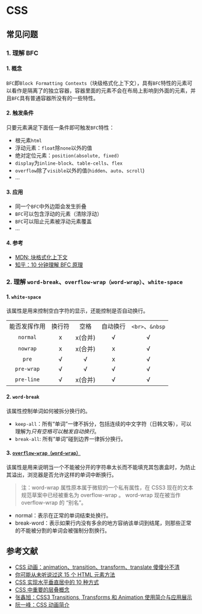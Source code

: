 # CSS

## 常见问题

<!-- 1. 双列布局
2. flex 布局
3. position 属性, sticky -->

### 1. 理解 BFC

#### 1. 概念

`BFC`即`Block Formatting Contexts`（块级格式化上下文），具有`BFC`特性的元素可以看作是隔离了的独立容器，容器里面的元素不会在布局上影响到外面的元素，并且`BFC`具有普通容器所没有的一些特性。

#### 2. 触发条件

只要元素满足下面任一条件即可触发`BFC`特性：

- 根元素`html`
- 浮动元素：`float`除`none`以外的值
- 绝对定位元素：`position(absolute, fixed)`
- `display`为`inline-block`、`table-cells`、`flex`
- `overflow`除了`visible`以外的值(`hidden`、`auto`、`scroll`)
- ...

#### 3. 应用

- 同一个`BFC`中外边距会发生折叠
- `BFC`可以包含浮动的元素（清除浮动）
- `BFC`可以阻止元素被浮动元素覆盖
- ...

#### 4. 参考

- [MDN: 块格式化上下文](https://developer.mozilla.org/zh-CN/docs/Web/Guide/CSS/Block_formatting_context)
- [知乎：10 分钟理解 BFC 原理](https://zhuanlan.zhihu.com/p/25321647)

### 2. 理解 `word-break`、`overflow-wrap（word-wrap）`、`white-space`

#### 1. `white-space`

该属性是用来控制空白字符的显示，还能控制是否自动换行。

|              |        |         |          |                 |
| :----------: | :----: | :-----: | :------: | :-------------: |
| 能否发挥作用 | 换行符 |  空格   | 自动换行 | `<br>`、`&nbsp` |
|   `normal`   |   x    | x(合并) |    √     |        √        |
|   `nowrap`   |   x    | x(合并) |    x     |        √        |
|    `pre`     |   √    |    √    |    x     |        √        |
|  `pre-wrap`  |   √    |    √    |    √     |        √        |
|  `pre-line`  |   √    | x(合并) |    √     |        √        |

#### 2. `word-break`

该属性控制单词如何被拆分换行的。

- `keep-all`：所有“单词”一律不拆分，包括连续的中文字符（日韩文等），可以理解为*只有空格可以触发自动换行*。
- `break-all`: 所有“单词”碰到边界一律拆分换行。

#### 3. [`overflow-wrap（word-wrap）`](https://developer.mozilla.org/zh-CN/docs/Web/CSS/word-wrap)

该属性是用来说明当一个不能被分开的字符串太长而不能填充其包裹盒时，为防止其溢出，浏览器是否允许这样的单词中断换行。

> 注：word-wrap 属性原本属于微软的一个私有属性，在 CSS3 现在的文本规范草案中已经被重名为 overflow-wrap 。 word-wrap 现在被当作 overflow-wrap 的 “别名”。

- normal：表示在正常的单词结束处换行。
- break-word：表示如果行内没有多余的地方容纳该单词到结尾，则那些正常的不能被分割的单词会被强制分割换行。

## 参考文献

- [CSS 动画：animation、transition、transform、translate 傻傻分不清](https://juejin.im/post/5b137e6e51882513ac201dfb)
- [你可能从未听说过这 15 个 HTML 元素方法](https://mp.weixin.qq.com/s/QLoTIpVgq5IqqYDW4ZQMKg)
- [CSS 实现水平垂直居中的 10 种方式](https://juejin.im/post/5b9a4477f265da0ad82bf921?utm_source=gold_browser_extension)
- [CSS 中重要的层叠概念](https://juejin.im/post/5ba4efe36fb9a05cf52ac192?utm_source=gold_browser_extension)
- [张鑫旭：CSS3 Transitions, Transforms 和 Animation 使用简介与应用展示](https://www.zhangxinxu.com/wordpress/2010/11/css3-transitions-transforms-animation-introduction/)
- [阮一峰：CSS 动画简介](https://www.ruanyifeng.com/blog/2014/02/css_transition_and_animation.html)
